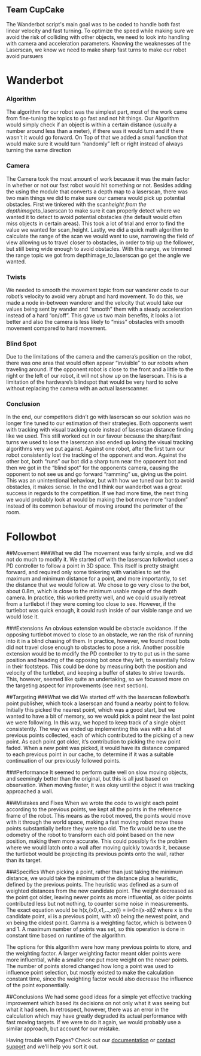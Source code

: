 ## Team CupCake

The Wanderbot script's main goal was to be coded to handle both fast linear velocity and fast turning. To optimize the speed while making sure we avoid the risk of colliding with other objects, we need to look into handling with camera and acceleration parameters. Knowing the weaknesses of the Laserscan, we know we need to make sharp fast turns to make our robot avoid pursuers

# Wanderbot

### Algorithm

The algorithm for our robot was the simplest part, most of the work came from fine-tuning the topics to go fast and not hit things. Our Algorithm would simply check if an object is within a certain distance (usually a number around less than a meter), if there was it would turn and if there wasn't it would go forward. On Top of that we added a small function that would make sure it would turn “randomly” left or right instead of always turning the same direction

### Camera
The Camera took the most amount of work because it was the main factor in whether or not our fast robot would hit something or not. Besides adding the using the module that converts a depth map to a laserscan, there was two main things we did to make sure our camera would pick up potential obstacles. First we tinkered with the scan<u>_</u>height from the depthimage<u>_</u>to_laserscan to make sure it can properly detect where we wanted it to detect to avoid potential obstacles (the default would often miss objects in certain areas). This took a lot of trial and error to find the value we wanted for scan_height. Lastly, we did a quick math algorithm to calculate the range of the scan we would want to use, narrowing the field of view allowing us to travel closer to obstacles, in order to trip up the follower, but still being wide enough to avoid obstacles. With this range, we trimmed the range topic we got from depthimage_to_laserscan go get the angle we wanted.

### Twists
We needed to smooth the movement topic from our wanderer code to our robot’s velocity to avoid very abrupt and hard movement. To do this, we made a node in-between wanderer and the velocity that would take our values being sent by wander and “smooth” them with a steady acceleration instead of a hard “on/off”. This gave us two main benefits, it looks a lot better and also the camera is less likely to “miss” obstacles with smooth movement compared to hard movement.

### Blind Spot 
Due to the limitations of the camera and the camera’s position on the robot, there was one area that would often appear “invisible” to our robots when traveling around. If the opponent robot is close to the front and a little to the right or the left of our robot, it will not show up on the laserscan. This is a limitation of the hardware’s blindspot that would be very hard to solve without replacing the camera with an actual laserscanner.

### Conclusion
In the end, our competitors didn’t go with laserscan so our solution was no longer fine tuned to our estimation of their strategies. Both opponents went with tracking with visual tracking code instead of laserscan distance finding like we used. This still worked out in our favour because the sharp/fast turns we used to lose the laserscan also ended up losing the visual tracking algorithms very we put against. Against one robot, after the first turn our robot consistently lost the tracking of the opponent and won. Against the other bot, both “runs” our bot did a sharp turn near the opponent bot and then we got in the “blind spot” for the opponents camera, causing the opponent to not see us and go forward “ramming” us, giving us the point. This was an unintentional behaviour, but with how we tuned our bot to avoid obstacles, it makes sense. In the end I think our wanderbot was a great success in regards to the competition. If we had more time, the next thing we would probably look at would be making the bot move more “random” instead of its common behaviour of moving around the perimeter of the room.

# Followbot

##Movement
###What we did
The movement was fairly simple, and we did not do much to modify it. We started off with the laserscan followbot uses a PD controller to follow a point in 3D space. This itself is pretty straight forward, and required only some tinkering with variables to set the maximum and minimum distance for a point, and more importantly, to set the distance that we would follow at. We chose to go very close to the bot, about 0.8m, which is close to the minimum usable range of the depth camera. In practice, this worked pretty well, and we could usually retreat from a turtlebot if they were coming too close to see. However, if the turtlebot was quick enough, it could rush inside of our visible range and we would lose it.

###Extensions
An obvious extension would be obstacle avoidance. If the opposing turtlebot moved to close to an obstacle, we ran the risk of running into it in a blind chasing of them. In practice, however, we found most bots did not travel close enough to obstacles to pose a risk.
Another possible extension would be to modify the PD controller to try to put us in the same position and heading of the opposing bot once they left, to essentially follow in their footsteps. This could be done by measuring both the position and velocity of the turtlebot, and keeping a buffer of states to strive towards. This, however, seemed like quite an undertaking, so we focussed more on the targeting aspect for improvements (see next section).

##Targeting
###What we did 
We started off with the laserscan followbot’s point publisher, which took a laserscan and found a nearby point to follow. Initially this picked the nearest point, which was a good start, but we wanted to have a bit of memory, so we would pick a point near the last point we were following. In this way, we hoped to keep track of a single object consistently.
The way we ended up implementing this was with a list of previous points collected, each of which contributed to the picking of a new point. As each point got older, it’s contribution to picking the new point faded. When a new point was picked, it would have its distance compared to each previous point in our cache, to determine if it was a suitable continuation of our previously followed points.

###Performance
It seemed to perform quite well on slow moving objects, and seemingly better than the original, but this is all just based on observation. When moving faster, it was okay until the object it was tracking approached a wall.

###Mistakes and Fixes
When we wrote the code to weight each point according to the previous points, we kept all the points in the reference frame of the robot. This means as the robot moved, the points would move with it through the world space, making a fast moving robot move these points substantially before they were too old. The fix would be to use the odometry of the robot to transform each old point based on the new position, making them more accurate. This could possibly fix the problem where we would latch onto a wall after moving quickly towards it, because the turtlebot would be projecting its previous points onto the wall, rather than its target.

###Specifics
When picking a point, rather than just taking the minimum distance, we would take the minimum of the distance plus a heuristic, defined by the previous points. The heuristic was defined as a sum of weighted distances from the new candidate point. The weight decreased as the point got older, leaving newer points as more influential, as older points contributed less but not nothing, to counter some noise in measurements. The exact equation would be 
h(x,{x0,x1,...,xn}) = i=0ni(x-xi)2
where x is the candidate point, xi is a previous point, with x0 being the newest point, and xn being the oldest point. Gamma is a weighting factor, which is between 0 and 1. A maximum number of points was set, so this operation is done in constant time based on runtime of the algorithm.

The options for this algorithm were how many previous points to store, and the weighting factor. A larger weighting factor meant older points were more influential, while a smaller one put more weight on the newer points. The number of points stored changed how long a point was used to influence point selection, but mostly existed to make the calculation constant time, since the weighting factor would also decrease the influence of the point exponentially.

##Conclusions
We had some good ideas for a simple yet effective tracking improvement which based its decisions on not only what it was seeing but what it had seen. In retrospect, however, there was an error in the calculation which may have greatly degraded its actual performance with fast moving targets. If we were to do it again, we would probably use a similar approach, but account for our mistake.


Having trouble with Pages? Check out our [documentation](https://help.github.com/categories/github-pages-basics/) or [contact support](https://github.com/contact) and we’ll help you sort it out.
